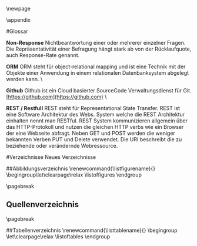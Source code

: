 \newpage

\appendix

#Glossar

__Non-Response__
Nichtbeantwortung einer oder mehrerer einzelner Fragen. Die Repräsentativität einer Befragung hängt stark ab von der Rücklaufquote, auch Response-Rate genannt.

__ORM__
ORM steht für object-relational mapping und ist eine Technik mit der Objekte einer Anwendung in einem relationalen Datenbanksystem abgelegt werden kann.
\

__Github__
Github ist ein Cloud basierter SourceCode Verwaltungsdienst für Git.
[https://github.com](https://github.com)
\

__REST / Restfull__
REST steht für Representational  State Transfer. REST ist eine Software Architektur des Webs. System welche die REST Architektur einhalten nennt man RESTful. REST System kommunizieren allgemein über das HTTP-Protokoll und nutzen die gleichen HTTP verbs wie ein Browser der eine Webseite abfragt. Neben GET und POST werden die weniger bekannten Verben PUT und Delete verwendet. Die URI beschreibt die zu beziehende oder verändernde Webressource.


#Verzeichnisse
Neues Verzeichnisse


##Abbildungsverzeichnis
\renewcommand{\listfigurename}{} \begingroup\let\clearpage\relax
\listoffigures
\endgroup

\pagebreak

## Quellenverzeichnis


\pagebreak

##Tabellenverzeichnis
\renewcommand{\listtablename}{} \begingroup \let\clearpage\relax
\listoftables
\endgroup

